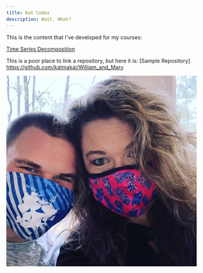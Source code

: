 ```yaml
---
title: Kat Codes
description: Wait. What?
---
```


This is the content that I've developed for my courses:

[Time Series Decomposition](/timeseries/index.md)

This is a poor place to link a repository, but here it is:
[Sample Repository] https://github.com/katmakai/William_and_Mary

![My Picture](/pictures/thomas_and_mom.jpg)
